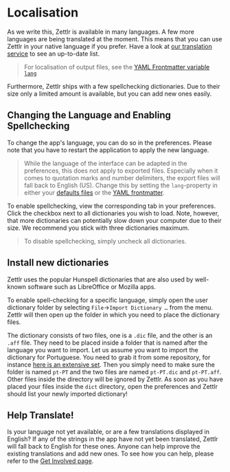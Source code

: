# Localisation

As we write this, Zettlr is available in many languages. A few more languages are being translated at the moment. This means that you can use Zettlr in your native language if you prefer. Have a look at [our translation service](https://translate.zettlr.com/) to see an up-to-date list.

> For localisation of output files, see the [YAML Frontmatter variable `lang`](https://docs.zettlr.com/en/core/yaml-frontmatter/#variable-lang)

Furthermore, Zettlr ships with a few spellchecking dictionaries. Due to their size only a limited amount is available, but you can add new ones easily.

## Changing the Language and Enabling Spellchecking

To change the app's language, you can do so in the preferences. Please note that you have to restart the application to apply the new language.

> While the language of the interface can be adapted in the preferences, this does not apply to exported files. Especially when it comes to quotation marks and number delimiters, the export files will fall back to English (US). Change this by setting the `lang`-property in either your [defaults files](defaults-files.md) or the [YAML frontmatter](yaml-frontmatter.md).

To enable spellchecking, view the corresponding tab in your preferences. Click the checkbox next to all dictionaries you wish to load. Note, however, that more dictionaries can potentially slow down your computer due to their size. We recommend you stick with three dictionaries maximum.

> To disable spellchecking, simply uncheck all dictionaries.

## Install new dictionaries

Zettlr uses the popular Hunspell dictionaries that are also used by well-known software such as LibreOffice or Mozilla apps.

To enable spell-checking for a specific language, simply open the user dictionary folder by selecting `File`->`Import Dictionary …` from the menu. Zettlr will then open up the folder in which you need to place the dictionary files.

The dictionary consists of two files, one is a `.dic` file, and the other is an `.aff` file. They need to be placed inside a folder that is named after the language you want to import. Let us assume you want to import the dictionary for Portuguese. You need to grab it from some repository, for instance [here is an extensive set](https://github.com/wooorm/dictionaries/tree/main/dictionaries). Then you simply need to make sure the folder is named `pt-PT` and the two files are named `pt-PT.dic` and `pt-PT.aff`. Other files inside the directory will be ignored by Zettlr. As soon as you have placed your files inside the `dict` directory, open the preferences and Zettlr should list your newly imported dictionary!

## Help Translate!

Is your language not yet available, or are a few translations displayed in English? If any of the strings in the app have not yet been translated, Zettlr will fall back to English for these ones. Anyone can help improve the existing translations and add new ones. To see how you can help, please refer to the [Get Involved page](../getting-started/get-involved.md).
